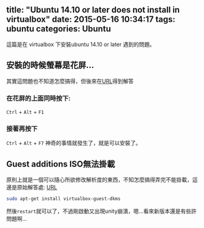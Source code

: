 title: "Ubuntu 14.10 or later does not install in virtualbox"
date: 2015-05-16 10:34:17
tags: ubuntu
categories: Ubuntu
---

這篇是在 virtualbox 下安裝ubuntu 14.10 or later 遇到的問題。

<!-- more -->

## 安裝的時候螢幕是花屏…

其實這問題也不知道怎麼搞得，但後來在[URL](http://askubuntu.com/questions/541006/ubuntu-14-10-does-not-install-in-virtualbox)得到解答

### 在花屏的上面同時按下:

`Ctrl` + `Alt` + `F1`
### 接著再按下
`Ctrl` + `Alt` + `F7`
神奇的事情就發生了，就是可以安裝了。

## Guest additions ISO無法掛載

原則上就是一個可以隨心所欲修改解析度的東西，不知怎麼搞得弄完不能掛載，這邊是原始解答處:
[URL](http://www.ubuntugeek.com/fix-for-ubuntu-14-10-screen-resolution-issue-on-virtualbox.html)

``` bash
sudo apt-get install virtualbox-guest-dkms
```

然後`restart`就可以了，不過剛啟動又出現unity崩潰，嗯…看來新版本還是有些許問題啊…